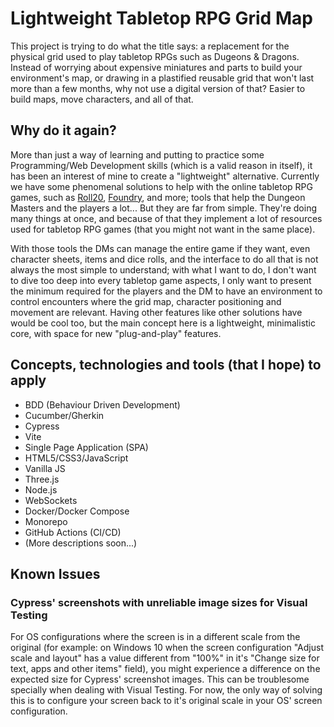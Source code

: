 # Lightweight Tabletop RPG Grid Map
This project is trying to do what the title says: a replacement for the physical grid used to play tabletop RPGs such as Dugeons & Dragons. Instead of worrying about expensive miniatures and parts to build your environment's map, or drawing in a plastified reusable grid that won't last more than a few months, why not use a digital version of that? Easier to build maps, move characters, and all of that.

## Why do it again?
More than just a way of learning and putting to practice some Programming/Web Development skills (which is a valid reason in itself), it has been an interest of mine to create a "lightweight" alternative. Currently we have some phenomenal solutions to help with the online tabletop RPG games, such as [Roll20](https://roll20.net/), [Foundry](https://foundryvtt.com/), and more; tools that help the Dungeon Masters and the players a lot... But they are far from simple. They're doing many things at once, and because of that they implement a lot of resources used for tabletop RPG games (that you might not want in the same place).

With those tools the DMs can manage the entire game if they want, even character sheets, items and dice rolls, and the interface to do all that is not always the most simple to understand; with what I want to do, I don't want to dive too deep into every tabletop game aspects, I only want to present the minimum required for the players and the DM to have an environment to control encounters where the grid map, character positioning and movement are relevant. Having other features like other solutions have would be cool too, but the main concept here is a lightweight, minimalistic core, with space for new "plug-and-play" features.

## Concepts, technologies and tools (that I hope) to apply
* BDD (Behaviour Driven Development)
* Cucumber/Gherkin
* Cypress
* Vite
* Single Page Application (SPA)
* HTML5/CSS3/JavaScript
* Vanilla JS
* Three.js
* Node.js
* WebSockets
* Docker/Docker Compose
* Monorepo
* GitHub Actions (CI/CD)
* (More descriptions soon...)

## Known Issues
### Cypress' screenshots with unreliable image sizes for Visual Testing
For OS configurations where the screen is in a different scale from the original (for example: on Windows 10 when the screen configuration "Adjust scale and layout" has a value different from "100%" in it's "Change size for text, apps and other items" field), you might experience a difference on the expected size for Cypress' screenshot images. This can be troublesome specially when dealing with Visual Testing. For now, the only way of solving this is to configure your screen back to it's original scale in your OS' screen configuration.

